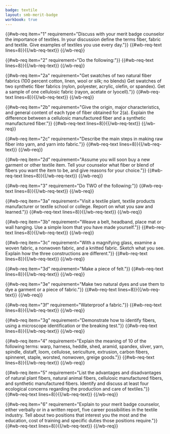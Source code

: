 ```yaml
---
badge: textile
layout: smb-merit-badge
workbook: true
---
```



{{#wb-req item="1" requirement="Discuss with your merit badge counselor the importance of textiles. In your discussion define the terms fiber, fabric and textile. Give examples of textiles you use every day."}}
{{#wb-req-text lines=8}}{{/wb-req-text}}
{{/wb-req}}

{{#wb-req item="2" requirement="Do the following:"}}
{{#wb-req-text lines=8}}{{/wb-req-text}}
{{/wb-req}}

{{#wb-req item="2a" requirement="Get swatches of two natural fiber fabrics (100 percent cotton, linen, wool or silk; no blends) Get swatches of two synthetic fiber fabrics (nylon, polyester, acrylic, olefin, or spandex). Get a sample of one cellulosic fabric (rayon, acetate or lyocell)."}}
{{#wb-req-text lines=8}}{{/wb-req-text}}
{{/wb-req}}

{{#wb-req item="2b" requirement="Give the origin, major characteristics, and general content of each type of fiber obtained for 2(a). Explain the difference between a cellulosic manufactured fiber and a synthetic manufactured fiber."}}
{{#wb-req-text lines=8}}{{/wb-req-text}}
{{/wb-req}}

{{#wb-req item="2c" requirement="Describe the main steps in making raw fiber into yarn, and yarn into fabric."}}
{{#wb-req-text lines=8}}{{/wb-req-text}}
{{/wb-req}}

{{#wb-req item="2d" requirement="Assume you will soon buy a new garment or other textile item. Tell your counselor what fiber or blend of fibers you want the item to be, and give reasons for your choice."}}
{{#wb-req-text lines=8}}{{/wb-req-text}}
{{/wb-req}}

{{#wb-req item="3" requirement="Do TWO of the following:"}}
{{#wb-req-text lines=8}}{{/wb-req-text}}
{{/wb-req}}

{{#wb-req item="3a" requirement="Visit a textile plant, textile products manufacturer or textile school or college. Report on what you saw and learned."}}
{{#wb-req-text lines=8}}{{/wb-req-text}}
{{/wb-req}}

{{#wb-req item="3b" requirement="Weave a belt, headband, place mat or wall hanging. Use a simple loom that you have made yourself."}}
{{#wb-req-text lines=8}}{{/wb-req-text}}
{{/wb-req}}

{{#wb-req item="3c" requirement="With a magnifying glass, examine a woven fabric, a nonwoven fabric, and a knitted fabric. Sketch what you see. Explain how the three constructions are different."}}
{{#wb-req-text lines=8}}{{/wb-req-text}}
{{/wb-req}}

{{#wb-req item="3d" requirement="Make a piece of felt."}}
{{#wb-req-text lines=8}}{{/wb-req-text}}
{{/wb-req}}

{{#wb-req item="3e" requirement="Make two natural dyes and use them to dye a garment or a piece of fabric."}}
{{#wb-req-text lines=8}}{{/wb-req-text}}
{{/wb-req}}

{{#wb-req item="3f" requirement="Waterproof a fabric."}}
{{#wb-req-text lines=8}}{{/wb-req-text}}
{{/wb-req}}

{{#wb-req item="3g" requirement="Demonstrate how to identify fibers, using a microscope identification or the breaking test."}}
{{#wb-req-text lines=8}}{{/wb-req-text}}
{{/wb-req}}

{{#wb-req item="4" requirement="Explain the meaning of 10 of the following terms: warp, harness, heddle, shed, aramid, spandex, sliver, yarn, spindle, distaff, loom, cellulose, sericulture, extrusion, carbon fibers, spinneret, staple, worsted, nonwoven, greige goods."}}
{{#wb-req-text lines=8}}{{/wb-req-text}}
{{/wb-req}}

{{#wb-req item="5" requirement="List the advantages and disadvantages of natural plant fibers, natural animal fibers, cellulosic manufactured fibers, and synthetic manufactured fibers. Identify and discuss at least four ecological concerns regarding the production and care of textiles."}}
{{#wb-req-text lines=8}}{{/wb-req-text}}
{{/wb-req}}

{{#wb-req item="6" requirement="Explain to your merit badge counselor, either verbally or in a written report, five career possibilities in the textile industry. Tell about two positions that interest you the most and the education, cost of training and specific duties those positions require."}}
{{#wb-req-text lines=8}}{{/wb-req-text}}
{{/wb-req}}

